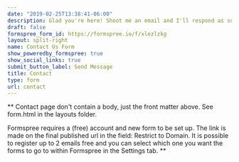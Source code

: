 ```yaml
---
date: "2019-02-25T13:38:41-06:00"
description: Glad you're here! Shoot me an email and I'll respond as soon as possible.
draft: false
formspree_form_id: https://formspree.io/f/xlezlzkg
layout: split-right
name: Contact Us Form
show_poweredby_formspree: true
show_social_links: true
submit_button_label: Send Message
title: Contact
type: form
url: contact
---
```


** Contact page don't contain a body, just the front matter above.
See form.html in the layouts folder.

Formspree requires a (free) account and new form to be set up. The link is made on the final published url in the field: Restrict to Domain. It is possible to register up to 2 emails free and you can select which one you want the forms to go to within Formspree in the Settings tab.
**
